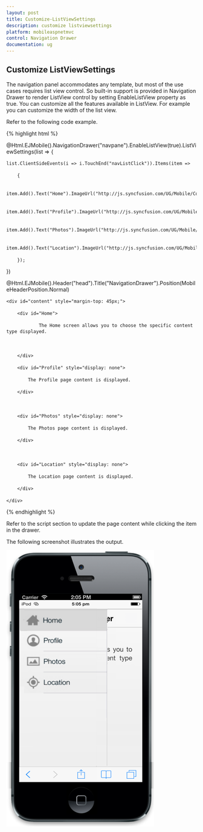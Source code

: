 ```yaml
---
layout: post
title: Customize-ListViewSettings
description: customize listviewsettings
platform: mobileaspnetmvc
control: Navigation Drawer
documentation: ug
---
```


## Customize ListViewSettings

The navigation panel accommodates any template, but most of the use cases requires list view control. So built-in support is provided in Navigation Drawer to render ListView control by setting EnableListView property as true. You can customize all the features available in ListView. For example you can customize the width of the list view.

Refer to the following code example. 

{% highlight html %}

@Html.EJMobile().NavigationDrawer("navpane").EnableListView(true).ListViewSettings(list => {

    list.ClientSideEvents(i => i.TouchEnd("navListClick")).Items(item =>

        {

            item.Add().Text("Home").ImageUrl("http://js.syncfusion.com/UG/Mobile/Content/drawer/home.png");

            item.Add().Text("Profile").ImageUrl("http://js.syncfusion.com/UG/Mobile/Content/drawer/profile.png");

            item.Add().Text("Photos").ImageUrl("http://js.syncfusion.com/UG/Mobile/Content/drawer/photo.png");

            item.Add().Text("Location").ImageUrl("http://js.syncfusion.com/UG/Mobile/Content/drawer/locations.png");

        });

})

@Html.EJMobile().Header("head").Title("NavigationDrawer").Position(MobileHeaderPosition.Normal)



    <div id="content" style="margin-top: 45px;">

        <div id="Home">

                The Home screen allows you to choose the specific content type displayed.



        </div>

        <div id="Profile" style="display: none">

            The Profile page content is displayed.

        </div>



        <div id="Photos" style="display: none">

            The Photos page content is displayed.

        </div>



        <div id="Location" style="display: none">

            The Location page content is displayed.

        </div>

    </div>



{% endhighlight %}

Refer to the script section to update the page content while clicking the item in the drawer.

The following screenshot illustrates the output.

![](Customize-ListViewSettings_images/Customize-ListViewSettings_img1.png)



